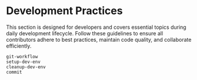 # Development Practices

This section is designed for developers and covers essential topics during daily development lifecycle. Follow these guidelines to ensure all contributors adhere to best practices, maintain code quality, and collaborate efficiently.

```{toctree}
git-workflow
setup-dev-env
cleanup-dev-env
commit
```
